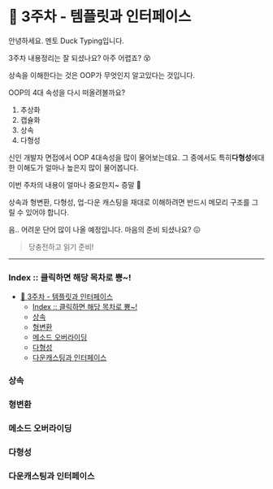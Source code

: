 # :ledger: 3주차 - 템플릿과 인터페이스
안녕하세요. 멘토 Duck Typing입니다.

3주차 내용정리는 잘 되셨나요? 아주 어렵죠? :dizzy_face:

상속을 이해한다는 것은 OOP가 무엇인지 알고있다는 것입니다.

OOP의 4대 속성을 다시 떠올려볼까요?
1. 추상화
2. 캡슐화
3. 상속
4. 다형성

신인 개발자 면접에서 OOP 4대속성을 많이 물어보는데요. 그 중에서도 특히**다형성**에대한 이해도가 얼마나 높은지 많이 물어봅니다.

이번 주차의 내용이 얼마나 중요한지~ 증말 :cherries:

상속과 형변환, 다형성, 업-다운 캐스팅을 재대로 이해하려면 반드시 메모리 구조를 그릴 수 있어야 합니다.

음.. 어려운 단어 많이 나올 예정입니다. 마음의 준비 되셨나요? :confounded:

> 당충전하고 읽기 준비!

---

###  Index :: 클릭하면 해당 목차로 뿅~!
- [:ledger: 3주차 - 템플릿과 인터페이스](#ledger-3주차---템플릿과-인터페이스)
    - [Index :: 클릭하면 해당 목차로 뿅~!](#index--클릭하면-해당-목차로-뿅)
    - [상속](#상속)
    - [형변환](#형변환)
    - [메소드 오버라이딩](#메소드-오버라이딩)
    - [다형성](#다형성)
    - [다운캐스팅과 인터페이스](#다운캐스팅과-인터페이스)

### 상속
### 형변환
### 메소드 오버라이딩
### 다형성
### 다운캐스팅과 인터페이스
